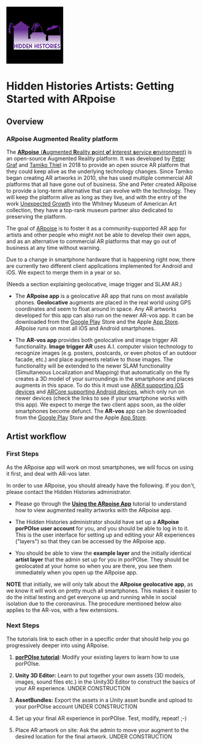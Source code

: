 ![Hidden Histories Logo](/images/hiddenhistories-logo.png)
# Hidden Histories Artists: Getting Started with ARpoise 

## Overview

### ARpoise Augmented Reality platform

The [**ARpoise** (**A**ugmented **R**eality **p**oint **o**f **i**nterest **s**ervice **e**nvironment)](http://arpoise.com/) is an open-source Augmented Reality platform. It was developed by [Peter Graf](http://mission-base.com/peter/) and [Tamiko Thiel](http://tamikothiel.com/) in 2018 to provide an open source AR platform that they could keep alive as the underlying technology changes. Since Tamiko began creating AR artworks in 2010, she has used multiple commercial AR platforms that all have gone out of business. She and Peter created ARpoise to provide a long-term alternative that can evolve with the technology. They will keep the platform alive as long as they live, and with the entry of the work [Unexpected Growth](http://tamikothiel.com/unexpectedgrowth/) into the Whitney Museum of American Art collection, they have a top-rank museum partner also dedicated to preserving the platform. 

The goal of [ARpoise](http://arpoise.com/) is to foster it as a community-supported AR app for artists and other people who might not be able to develop their own apps, and as an alternative to commercial AR platforms that may go out of business at any time without warning. 

Due to a change in smartphone hardware that is happening right now, there are currently two different client applications implemented for Android and iOS. We expect to merge them in a year or so. 

(Needs a section explaining geolocative, image trigger and SLAM AR.)

- The **ARpoise app** is a geolocative AR app that runs on most available phones. **Geolocative** augments are placed in the real world using GPS coordinates and seem to float around in space. Any AR artworks developed for this app can also run on the newer AR-vos app. It can be downloaded from the [Google Play](https://play.google.com/store/apps/details?id=com.arpoise.ARpoise) Store and the Apple [App Store](https://itunes.apple.com/de/app/arpoise/id1451460843). ARpoise runs on most all iOS and Android smartphones.

- The **AR-vos app** provides both geolocative and image trigger AR functionality. **Image trigger AR** uses A.I. computer vision technology to recognize images (e.g. posters, postcards, or even photos of an outdoor facade, etc.) and place augments relative to those images. The functionality will be extended to the newer SLAM functionality (Simultaneous Localization and Mapping) that automatically on the fly creates a 3D model of your surroundings in the smartphone and places augments in this space. To do this it must use [ARKit supporting iOS devices](https://developer.apple.com/library/archive/documentation/DeviceInformation/Reference/iOSDeviceCompatibility/DeviceCompatibilityMatrix/DeviceCompatibilityMatrix.html) and [ARCore supporting Android devices](https://developers.google.com/ar/discover/supported-devices), which only run on newer devices (check the links to see if your smartphone works with this app). We expect to merge the two client apps soon, as the older smartphones become defunct. The **AR-vos** app can be downloaded from the [Google Play](https://play.google.com/store/apps/details?id=com.arpoise.ARvos) Store and the Apple [App Store](https://apps.apple.com/us/app/ar-vos/id1483218444). 

## Artist workflow

### First Steps

As the ARpoise app will work on most smartphones, we will focus on using it first, and deal with AR-vos later.

In order to use ARpoise, you should already have the following. If you don't, please contact the Hidden Histories administrator. 

- Please go through the [**Using the ARpoise App**](UsingARpoiseApp.md) tutorial to understand how to view augmented reality artworks with the ARpoise app. 

- The Hidden Histories administrator should have set up a **ARpoise porPOIse user account** for you, and you should be able to log in to it. This is the user interface for setting up and editing your AR experiences ("layers") so that they can be accessed by the ARpoise app.

- You should be able to view the **example layer** and the initially identical **artist layer** that the admin set up for you in porPOIse. They should be geolocated at your home so when you are there, you see them immediately when you open up the ARpoise app.

**NOTE** that initially, we will only talk about the **ARpoise geolocative app**, as we know it will work on pretty much all smartphones. This makes it easier to do the initial testing and get everyone up and running while in social isolation due to the coronavirus. The procedure mentioned below also applies to the AR-vos, with a few extensions.

### Next Steps

The tutorials link to each other in a specific order that should help you go progressively deeper into using ARpoise.

1. [**porPOIse tutorial**](UsingPorPOIse.md): Modify your existing layers to learn how to use porPOIse.

2. **Unity 3D Editor:** Learn to put together your own assets (3D models, images, sound files etc.) in the Unity3D Editor to construct the basics of your AR experience. UNDER CONSTRUCTION

3. **AssetBundles:** Export the assets in a Unity asset bundle and upload to your porPOIse account UNDER CONSTRUCTION

4. Set up your final AR experience in porPOIse. Test, modify, repeat! ;-)

5. Place AR artwork on site: Ask the admin to move your augment to the desired location for the final artwork. UNDER CONSTRUCTION

